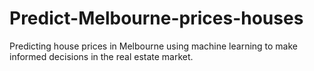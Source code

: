 # Predict-Melbourne-prices-houses
Predicting house prices in Melbourne using machine learning to make informed decisions in the real estate market.
